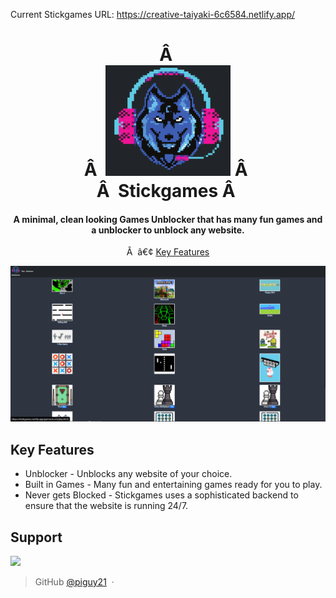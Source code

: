 Current Stickgames URL: https://creative-taiyaki-6c6584.netlify.app/

<h1 align="center">
Â  <br>
Â  <a href="https://creative-taiyaki-6c6584.netlify.app"><img src="logo.png" alt="Stickgames" width="200"></a>
Â  <br>
Â  Stickgames
Â  <br>
</h1>

<h4 align="center">A minimal, clean looking Games Unblocker that has many fun games and a unblocker to unblock any website.</h4>

<p align="center">
Â  â€¢ <a href="#key-features">Key Features</a>
</p>

<img src="Capture.PNG" alt="Stickgames" width="1000">

## Key Features

* Unblocker - Unblocks any website of your choice.
* Built in Games - Many fun and entertaining games ready for you to play.
* Never gets Blocked - Stickgames uses a sophisticated backend to ensure that the website is running 24/7.

## Support

<a href="https://www.patreon.com/">
	<img src="https://c5.patreon.com/external/logo/become_a_patron_button@2x.png" width="160">
</a>

> GitHub [@piguy21](https://github.com/piguy21) &nbsp;&middot;&nbsp;

